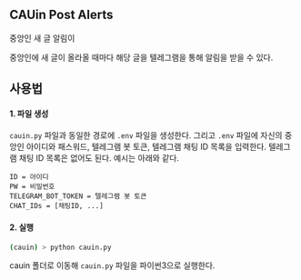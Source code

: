 ## CAUin Post Alerts

중앙인 새 글 알림이

중앙인에 새 글이 올라올 때마다 해당 글을 텔레그램을 통해 알림을 받을 수 있다.

## 사용법

#### 1. 파일 생성

`cauin.py` 파일과 동일한 경로에 `.env` 파일을 생성한다. 그리고 `.env` 파일에 자신의 중앙인 아이디와 패스워드, 텔레그램 봇 토큰, 텔레그램 채팅 ID 목록을 입력한다. 텔레그램 채팅 ID 목록은 없어도 된다. 예시는 아래와 같다.

```
ID = 아이디
PW = 비밀번호
TELEGRAM_BOT_TOKEN = 텔레그램 봇 토큰
CHAT_IDs = [채팅ID, ...]
```

#### 2. 실행

```zsh
(cauin) > python cauin.py
```

cauin 폴더로 이동해 `cauin.py` 파일을 파이썬3으로 실행한다.